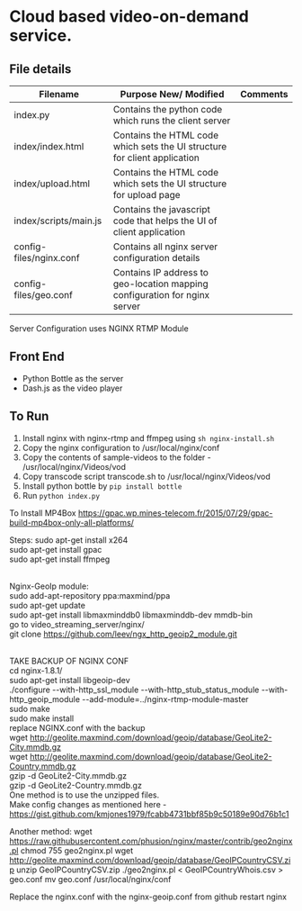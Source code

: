 # Cloud based video-on-demand service.

## File details

| Filename  |     Purpose New/ Modified  |    Comments |
| ------------- |-------------| -----|
| index.py |  Contains the python code which runs the client server |  |
| index/index.html | Contains the HTML code which sets the UI structure for client application   |  |
| index/upload.html | Contains the HTML code which sets the UI structure for upload page   |  |
| index/scripts/main.js | Contains the javascript code that helps the UI of client application   |  |
| config-files/nginx.conf | Contains all nginx server configuration details  |  |
| config-files/geo.conf | Contains IP address to geo-location mapping configuration for nginx server    |  |

Server Configuration uses NGINX RTMP Module

## Front End
* Python Bottle as the server
* Dash.js as the video player

## To Run

1. Install nginx with nginx-rtmp and ffmpeg using `sh nginx-install.sh`
2. Copy the nginx configuration to /usr/local/nginx/conf
3. Copy the contents of sample-videos to the folder - /usr/local/nginx/Videos/vod
4. Copy transcode script transcode.sh to /usr/local/nginx/Videos/vod 
5. Install python bottle by `pip install bottle`
6. Run `python index.py`

To Install MP4Box
https://gpac.wp.mines-telecom.fr/2015/07/29/gpac-build-mp4box-only-all-platforms/

Steps:
sudo apt-get install x264 <br>
sudo apt-get install gpac <br>
sudo apt-get install ffmpeg <br> <br>

Nginx-GeoIp module: <br>
sudo add-apt-repository ppa:maxmind/ppa  <br>
sudo apt-get update <br>
sudo apt-get install libmaxminddb0 libmaxminddb-dev mmdb-bin <br>
go to video_streaming_server/nginx/ <br>
git clone https://github.com/leev/ngx_http_geoip2_module.git <br> <br>

TAKE BACKUP OF NGINX CONF <br>
cd nginx-1.8.1/ <br>
sudo apt-get install libgeoip-dev <br>
./configure --with-http_ssl_module --with-http_stub_status_module --with-http_geoip_module --add-module=../nginx-rtmp-module-master <br>
sudo make <br>
sudo make install <br>
replace NGINX.conf with the backup <br>
wget http://geolite.maxmind.com/download/geoip/database/GeoLite2-City.mmdb.gz <br>
wget http://geolite.maxmind.com/download/geoip/database/GeoLite2-Country.mmdb.gz<br>
gzip -d GeoLite2-City.mmdb.gz<br>
gzip -d GeoLite2-Country.mmdb.gz<br>
One method is to use the unzipped files. <br>
Make config changes as mentioned here - https://gist.github.com/kmjones1979/fcabb4731bbf85b9c50189e90d76b1c1 <br>




Another method:
wget https://raw.githubusercontent.com/phusion/nginx/master/contrib/geo2nginx.pl
chmod 755 geo2nginx.pl
wget http://geolite.maxmind.com/download/geoip/database/GeoIPCountryCSV.zip
unzip GeoIPCountryCSV.zip
./geo2nginx.pl < GeoIPCountryWhois.csv > geo.conf
mv geo.conf /usr/local/nginx/conf

Replace the nginx.conf with the nginx-geoip.conf from github
restart nginx